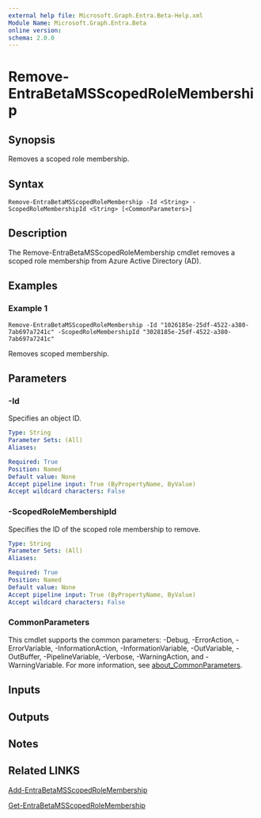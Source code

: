 ```yaml
---
external help file: Microsoft.Graph.Entra.Beta-Help.xml
Module Name: Microsoft.Graph.Entra.Beta
online version:
schema: 2.0.0
---
```


# Remove-EntraBetaMSScopedRoleMembership

## Synopsis
Removes a scoped role membership.

## Syntax

```
Remove-EntraBetaMSScopedRoleMembership -Id <String> -ScopedRoleMembershipId <String> [<CommonParameters>]
```

## Description
The Remove-EntraBetaMSScopedRoleMembership cmdlet removes a scoped role membership from Azure Active Directory (AD).

## Examples

### Example 1
```
Remove-EntraBetaMSScopedRoleMembership -Id "1026185e-25df-4522-a380-7ab697a7241c" -ScopedRoleMembershipId "3028185e-25df-4522-a380-7ab697a7241c"
```

Removes scoped membership.

## Parameters

### -Id
Specifies an object ID.

```yaml
Type: String
Parameter Sets: (All)
Aliases:

Required: True
Position: Named
Default value: None
Accept pipeline input: True (ByPropertyName, ByValue)
Accept wildcard characters: False
```

### -ScopedRoleMembershipId
Specifies the ID of the scoped role membership to remove.

```yaml
Type: String
Parameter Sets: (All)
Aliases:

Required: True
Position: Named
Default value: None
Accept pipeline input: True (ByPropertyName, ByValue)
Accept wildcard characters: False
```

### CommonParameters
This cmdlet supports the common parameters: -Debug, -ErrorAction, -ErrorVariable, -InformationAction, -InformationVariable, -OutVariable, -OutBuffer, -PipelineVariable, -Verbose, -WarningAction, and -WarningVariable. For more information, see [about_CommonParameters](https://go.microsoft.com/fwlink/?LinkID=113216).

## Inputs

## Outputs

## Notes

## Related LINKS

[Add-EntraBetaMSScopedRoleMembership]()

[Get-EntraBetaMSScopedRoleMembership]()

